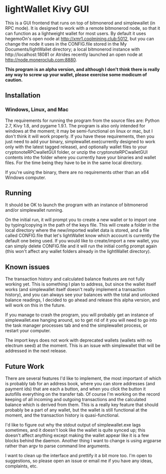 # lightWallet Kivy GUI
This is a GUI frontend that runs on top of bitmonerod and simplewallet (in RPC mode). It is designed to work with a remote bitmonerod node, so that it can function as a lightweight wallet for most users. By default it uses hegemoOn's open node at http://xmr1.coolmining.club:5012, but you can change the node it uses in the CONFIG.file stored in the My Documents/lightWallet directory; a local bitmonerod instance with http://localhost:18081 or Atrides recently launched an open node at http://node.moneroclub.com:8880. 

**This program is an alpha version, and although I don't think there is really any way to screw up your wallet, please exercise some modicum of caution.**

## Installation
### Windows, Linux, and Mac
The requirements for running the program from the source files are: Python 2.7, Kivy 1.8, and pygame 1.9.1. The program is also only intended for windows at the moment; it may be semi-functional on linux or mac, but I don't think it will work properly. If you have these requirements, then you just need to add your binary, simplewallet.exe(currently designed to work only with the latest tagged release),  and optionally wallet files to your cryptonoteRPCwalletGUI folder, or unzip the cryptonoteRPCwalletGUI contents into the folder where you currently have your binaries and wallet files. For the time being they have to be in the same local directory.

If you're using the binary, there are no requirements other than an x64 Windows computer. 

## Running
It should be OK to launch the program with an instance of bitmonerod and/or simplewallet running. 

On the initial run, it will prompt you to create a new wallet or to import one by typing/copying in the path of the keys file. This will create a folder in the local directory where the new/imported wallet data is stored, and a file called CONFIG.file that let's lightWallet know which account is currently the default one being used. If you would like to create/import a new wallet, you can simply delete CONFIG.file and it will run the initial config prompt again (this won't affect any wallet folders already in the lightWallet directory).

## Known issues
The transaction history and calculated balance features are not fully working yet. This is something I plan to address, but since the wallet itself works (and simplewallet itself doesn't really implement a transaction history), and you can always see your balances with the total and unlocked balance readings, I decided to go ahead and release this alpha version, and will work on this in the future.

If you manage to crash the program, you will probably get an instance of simplewallet.exe hanging around, so to get rid of it you will need to go into the task manager processes tab and end the simplewallet process, or restart your computer.

The import keys does not work with deprecated wallets (wallets with no electrum seed) at the moment. This is an issue with simplewallet that will be addressed in the next release.

## Future Work
There are several features I'd like to implement, the most important of which is probably tab for an address book, where you can store addresses (and payment ids) that are each a button, and when you click the button it autofills everything on the transfer tab. Of course I'm working on the record keeping of all incoming and outgoing transactions and the calculated balance which is derived from them. This is a really key feature that should probably be a part of any wallet, but the wallet is still functional at the moment, and the transaction history is quasi-functional.

I'd like to figure out why the stdout output of simplewallet.exe lags sometimes, and it doesn't look like the wallet is quite synced up; this doesn't affect anything except making the wallet appear like it is a few blocks behind the daemon. Another thing I want to change is using argparse rather than argv to parse command line arguments. 

I want to clean up the interface and prettify it a bit more too. I'm open to suggestions, so please open an issue or email me if you have any ideas, complaints, etc.